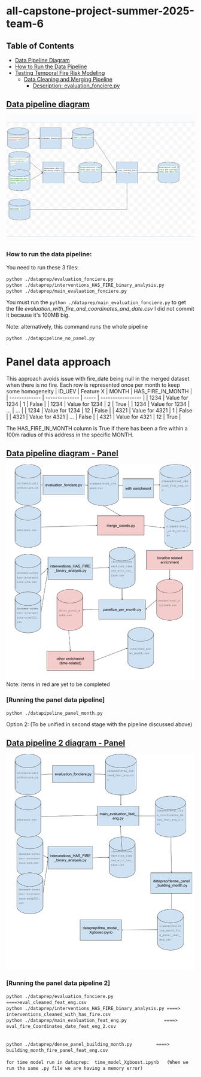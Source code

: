 

# all-capstone-project-summer-2025-team-6
## Table of Contents

- [Data Pipeline Diagram](#data-pipeline-diagram)
- [How to Run the Data Pipeline](#how-to-run-the-data-pipeline)
- [Testing Temporal Fire Risk Modeling](#testing-temporal-fire-risk-modeling)
  - [Data Cleaning and Merging Pipeline](#data-cleaning-and-merging-pipeline)
    - [Description: evaluation_fonciere.py](#description-evaluation_foncierepy)
## [Data pipeline diagram](https://docs.google.com/drawings/d/1JSGUZZg9EYoyRtfRQbYmxvmRRgAAAtKCh4ktoKaSbEA/edit)

![img.png](images/img.png)
### How to run the data pipeline:

You need to run these 3 files:

```commandline
python ./dataprep/evaluation_fonciere.py
python ./dataprep/interventions_HAS_FIRE_binary_analysis.py
python ./dataprep/main_evaluation_fonciere.py
```
You must run the `python ./dataprep/main_evaluation_fonciere.py` to get the file *evaluation_with_fire_and_coordinates_and_date.csv*
I did not commit it because it's 100MB big.

Note: alternatively, this command runs the whole pipeline
```commandline
python ./datapipeline_no_panel.py
```

# Panel data approach
This approach avoids issue with fire_date being null in the merged dataset when there is no fire. 
Each row is represented once per month to keep some homogeneity 
| ID_UEV        | Feature X      | MONTH | HAS_FIRE_IN_MONTH |
| ------------- | -------------- | ----- | ----------------- |
| 1234          | Value for 1234 |   1   |             False |
| 1234          | Value for 1234 |   2   |              True |
| 1234          | Value for 1234 |   ... |         ...       |
| 1234          | Value for 1234 |  12   |             False | 
| 4321          | Value for 4321 |   1   |             False |
| 4321          | Value for 4321 |  ...  |             False |
| 4321          | Value for 4321 |   12  |              True |

The HAS_FIRE_IN_MONTH column is True if there has been a fire within a 100m radius of this address in the specific MONTH.


## [Data pipeline diagram - Panel](https://docs.google.com/drawings/d/1LDBP_V14_hb_kPNOQbJvcjOaFdfQV9Tg8OQIGbXWYMY/edit?usp=sharing)
![panel_pipeline.png](images/panel_pipeline.png)
Note: items in red are yet to be completed

### [Running the panel data pipeline]
```commandline
python ./datapipeline_panel_month.py
```





Option 2: (To be unified in second stage with the pipeline discussed above)

## [Data pipeline 2 diagram - Panel](https://docs.google.com/drawings/d/1tBfWPbFFkzylVUWRJzzGeF4eLe8oS1lH3CMAPt0VUFo/edit?usp=drive_link)
![panel_pipeline_2.png](images/panel_pipeline_2.png)


### [Running the panel data pipeline 2]


```commandline
python ./dataprep/evaluation_fonciere.py                   ====>eval_cleaned_feat_eng.csv
python ./dataprep/interventions_HAS_FIRE_binary_analysis.py ====> interventions_cleaned_with_has_fire.csv
python ./dataprep/main_evaluation_feat_eng.py              ====> eval_fire_Coordinates_date_feat_eng_2.csv


python ./dataprep/dense_panel_building_month.py         ====> building_month_fire_panel_feat_eng.csv

for time model run in dataprep:  time_model_Xgboost.ipynb   (When we run the same .py file we are having a memory error)
```












